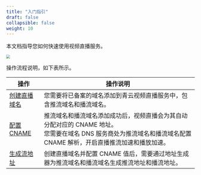 ```yaml
---
title: "入门指引"
draft: false
collapsible: false
weight: 10
---
```


本文档指导您如何快速使用视频直播服务。

<img src="../../_images/qs_flowchart.png" style="zoom:60%;" />

操作流程说明，如下表所示。

| 操作                                                 | 操作说明                                                     |
| ---------------------------------------------------- | ------------------------------------------------------------ |
| [创建直播域名](../../usermanual/10_create_livevideo) | 您需要将已备案的域名添加到青云视频直播服务中，包含推流域名和播流域名。 |
| [配置 CNAME](../../usermanual/20_configure_cname)    | 推流域名和播流域名添加成功后，视频直播会为其自动分配对应的 CNAME 地址。<br />您需要在域名 DNS 服务商处为推流域名和播流域名配置 CNAME 解析，开启直播推流加速和播放加速。 |
| [生成流地址](../../usermanual/30_generate_address)   | 创建直播域名并配置 CNAME 值后，需要通过地址生成器为推流域名和播流域名生成推流地址和播流地址。 |





